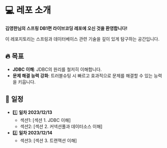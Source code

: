 # :computer: 레포 소개

**김영한님의 스프링 DB1편 라이브코딩 레포에 오신 것을 환영합니다!**

이 레포지토리는 스프링과 데이터베이스 관련 기술을 깊이 있게 탐구하는 공간입니다.

## :fire: 목표

- **JDBC 이해**: JDBC의 원리를 철저히 이해합니다.
- **문제 해결 능력 강화**: 트러블슈팅 시 빠르고 효과적으로 문제를 해결할 수 있는 능력을 키웁니다.

## :calendar: 일정

- :one: **일차 2023/12/13**
  - 섹션1: [섹션 1. JDBC 이해]
  - 섹션2: [섹션 2. 커넥션풀과 데이터소스 이해]
- 2️⃣ **일차 2023/12/14**
  - 섹션3: [섹션 3. 트랜잭션 이해]
